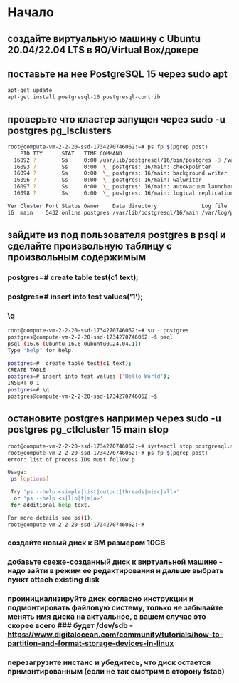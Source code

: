 # Начало
## создайте виртуальную машину c Ubuntu 20.04/22.04 LTS в ЯО/Virtual Box/докере
## поставьте на нее PostgreSQL 15 через sudo apt
```bash
apt-get update
apt-get install postgresql-16 postgresql-contrib
```
## проверьте что кластер запущен через sudo -u postgres pg_lsclusters
```bash
root@compute-vm-2-2-20-ssd-1734270746062:~# ps fp $(pgrep post)
    PID TTY      STAT   TIME COMMAND
  16092 ?        Ss     0:00 /usr/lib/postgresql/16/bin/postgres -D /var/lib/postgresql/16/main -c config_file=/etc/postgresql/16/main/postgresql.conf
  16093 ?        Ss     0:00  \_ postgres: 16/main: checkpointer
  16094 ?        Ss     0:00  \_ postgres: 16/main: background writer
  16096 ?        Ss     0:00  \_ postgres: 16/main: walwriter
  16097 ?        Ss     0:00  \_ postgres: 16/main: autovacuum launcher
  16098 ?        Ss     0:00  \_ postgres: 16/main: logical replication launcher
```
```bash
Ver Cluster Port Status Owner    Data directory              Log file
16  main    5432 online postgres /var/lib/postgresql/16/main /var/log/postgresql/postgresql-16-main.log
```


## зайдите из под пользователя postgres в psql и сделайте произвольную таблицу с произвольным содержимым
### postgres=# create table test(c1 text);
### postgres=# insert into test values('1');
### \q

```bash
root@compute-vm-2-2-20-ssd-1734270746062:~# su - postgres
postgres@compute-vm-2-2-20-ssd-1734270746062:~$ psql
psql (16.6 (Ubuntu 16.6-0ubuntu0.24.04.1))
Type "help" for help.

postgres=#  create table test(c1 text);
CREATE TABLE
postgres=# insert into test values ('Hello World');
INSERT 0 1
postgres=# \q
postgres@compute-vm-2-2-20-ssd-1734270746062:~$
```

## остановите postgres например через sudo -u postgres pg_ctlcluster 15 main stop
```bash
root@compute-vm-2-2-20-ssd-1734270746062:~# systemctl stop postgresql.service
root@compute-vm-2-2-20-ssd-1734270746062:~# ps fp $(pgrep post)
error: list of process IDs must follow p

Usage:
 ps [options]

 Try 'ps --help <simple|list|output|threads|misc|all>'
  or 'ps --help <s|l|o|t|m|a>'
 for additional help text.

For more details see ps(1).
root@compute-vm-2-2-20-ssd-1734270746062:~#
```

### создайте новый диск к ВМ размером 10GB
### добавьте свеже-созданный диск к виртуальной машине - надо зайти в режим ее редактирования и дальше выбрать пункт attach existing disk
### проинициализируйте диск согласно инструкции и подмонтировать файловую систему, только не забывайте менять имя диска на актуальное, в вашем случае это скорее всего ### будет /dev/sdb - https://www.digitalocean.com/community/tutorials/how-to-partition-and-format-storage-devices-in-linux
### перезагрузите инстанс и убедитесь, что диск остается примонтированным (если не так смотрим в сторону fstab)

